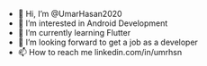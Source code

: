 - 👋 Hi, I’m @UmarHasan2020
- 👀 I’m interested in Android Development
- 🌱 I’m currently learning Flutter
- 💞️ I’m looking forward to get a job as a developer
- 📫 How to reach me linkedin.com/in/umrhsn

<!---
UmarHasan2020/UmarHasan2020 is a ✨ special ✨ repository because its `README.md` (this file) appears on your GitHub profile.
You can click the Preview link to take a look at your changes.
--->
